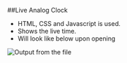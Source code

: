 ##Live Analog Clock

- HTML, CSS and Javascript is used.
- Shows the live time.
- Will look like below upon opening 

![Output from the file](https://i.ibb.co/xSKjS1V/Screenshot-172.png)
